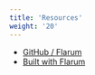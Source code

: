 ```yaml
---
title: 'Resources'
weight: '20'
---
```


- [GitHub / Flarum](https://github.com/flarum)
- [Built with Flarum](https://builtwithflarum.com)
